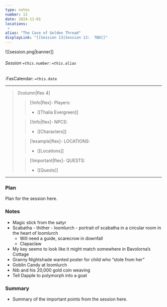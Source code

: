 ```yaml
---
type: notes
number: 13
date: 2024-11-01
locations:
 - 
alias: "The Cave of Golden Thread"
displayLink: "[[Session 13|Session 13:  TBD]]"
---
```


![[session.png|banner]]
###### Session `=this.number`: `=this.alias`
<span class="sub2">:FasCalendar: `=this.date` </span>
___

> [!column|flex 4]
> 
>> [!info|flex]- Players:
>> - [[Thalia Evergreen]]
> 
>> [!info|flex]- NPCS:
>> - [[Characters]]
>
>> [!example|flex]- LOCATIONS:
>> - [[Locations]]
>
>> [!important|flex]- QUESTS:
>> - [[Quests]]

---

### Plan
Plan for the session here.

### Notes
- Magic stick from the satyr
- Scabatha - thither - loomlurch - portrait of scabatha in a circular room in the heart of loomlurch
	- Will need a guide, scarecrow in downfall
	- Clapaclaw
- My key seems to look like it might match somewhere in Bavolorna’s Cottage
- Granny Nightshade wanted poster for child who “stole from her”
- Goblin Candy at loomlurch
- Nib and his 20,000 gold coin weaving
- Tell Dapple to polymorph into a goat

### Summary
- Summary of the important points from the session here.


